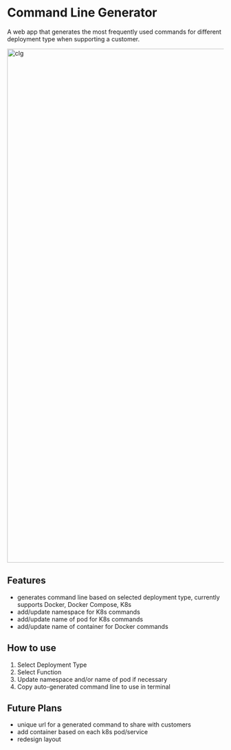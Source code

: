 # Command Line Generator

A web app that generates the most frequently used commands for different deployment type when supporting a customer.

<img width="1195" alt="clg" width="100%" src="https://user-images.githubusercontent.com/68532117/121770229-0008d100-cb1d-11eb-9a47-e81a4e1beb23.png">

## Features

- generates command line based on selected deployment type, currently supports Docker, Docker Compose, K8s
- add/update namespace for K8s commands
- add/update name of pod for K8s commands
- add/update name of container for Docker commands

## How to use

1. Select Deployment Type
1. Select Function
1. Update namespace and/or name of pod if necessary
1. Copy auto-generated command line to use in terminal

## Future Plans

- unique url for a generated command to share with customers
- add container based on each k8s pod/service
- redesign layout
